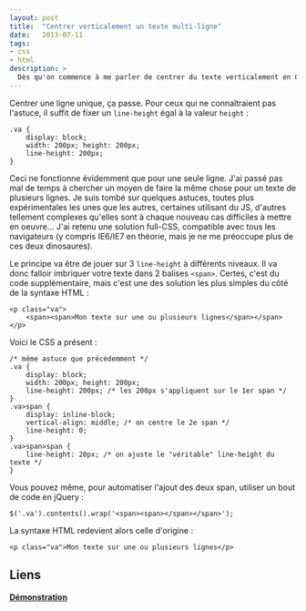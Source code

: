 ```yaml
---
layout: post
title:  "Centrer verticalement un texte multi-ligne"
date:   2013-07-11
tags:
- css
- html
description: >
  Dès qu'on commence à me parler de centrer du texte verticalement en CSS, j'ai toujours une petite goutte de sueur qui se pointe...
---
```


Centrer une ligne unique, ça passe. Pour ceux qui ne connaîtraient pas l'astuce, il suffit de fixer un `line-height` égal à la valeur `height` :

	.va {
		display: block;
		width: 200px; height: 200px;
		line-height: 200px;
	}

Ceci ne fonctionne évidemment que pour une seule ligne. J'ai passé pas mal de temps à chercher un moyen de faire la même chose pour un texte de plusieurs lignes.
Je suis tombé sur quelques astuces, toutes plus expérimentales les unes que les autres, certaines utilisant du JS, d'autres tellement complexes qu'elles sont à chaque nouveau cas difficiles à mettre en oeuvre...
J'ai retenu une solution full-CSS, compatible avec tous les navigateurs (y compris IE6/IE7 en théorie, mais je ne me préoccupe plus de ces deux dinosaures).

Le principe va être de jouer sur 3 `line-height` à différents niveaux. Il va donc falloir imbriquer votre texte dans 2 balises `<span>`. Certes, c'est du code supplémentaire, mais c'est une des solution les plus simples du côté de la syntaxe HTML :

	<p class="va">
		<span><span>Mon texte sur une ou plusieurs lignes</span></span>
	</p>

Voici le CSS a présent :

	/* même astuce que précédemment */
	.va {
		display: block;
		width: 200px; height: 200px;
		line-height: 200px; /* les 200px s'appliquent sur le 1er span */
	}
	.va>span {
		display: inline-block;
		vertical-align: middle; /* on centre le 2e span */
		line-height: 0;
	}
	.va>span>span {
		line-height: 20px; /* on ajuste le "véritable" line-height du texte */
	}

Vous pouvez même, pour automatiser l'ajout des deux span, utiliser un bout de code en jQuery :

	$('.va').contents().wrap('<span><span></span></span>');

La syntaxe HTML redevient alors celle d'origine :

	<p class="va">Mon texte sur une ou plusieurs lignes</p>

## Liens
[**Démonstration**](http://blog.smarchal.com/demos/centrer-verticalement-texte-multi-ligne/)